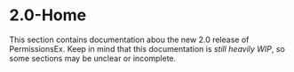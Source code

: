 # 2.0-Home

This section contains documentation abou the new 2.0 release of PermissionsEx. Keep in mind that this documentation is _still heavily WIP_, so some sections may be unclear or incomplete.

